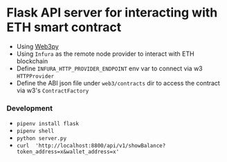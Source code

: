 # Flask API server for interacting with ETH smart contract

- Using [Web3py](https://web3py.readthedocs.io/en/stable/quickstart.html) 
- Using `Infura` as the remote node provider to interact with ETH blockchain
- Define `INFURA_HTTP_PROVIDER_ENDPOINT` env var to connect via w3 `HTTPProvider` 
- Define the ABI json file under `web3/contracts` dir to access the contract via w3's `ContractFactory`


### Development
- `pipenv install flask`
- `pipenv shell `
- `python server.py`
- `curl  'http://localhost:8800/api/v1/showBalance?token_address=x&wallet_address=x'`
